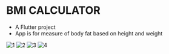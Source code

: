 # BMI CALCULATOR

- A Flutter project
- App is for measure of body fat based on height and weight


![1](https://user-images.githubusercontent.com/96838309/226883160-84232d2f-e385-4fb0-ae89-c337a6f1bfb9.PNG)
![2](https://user-images.githubusercontent.com/96838309/226883165-cad6baea-ed39-40f9-b459-75ef39c4ef98.PNG)
![3](https://user-images.githubusercontent.com/96838309/226883169-e4724c4b-d4aa-479b-b406-b137563e4bd6.PNG)
![4](https://user-images.githubusercontent.com/96838309/226883174-c4ca0fbc-7f83-4d42-8497-e53a6b0c5796.PNG)